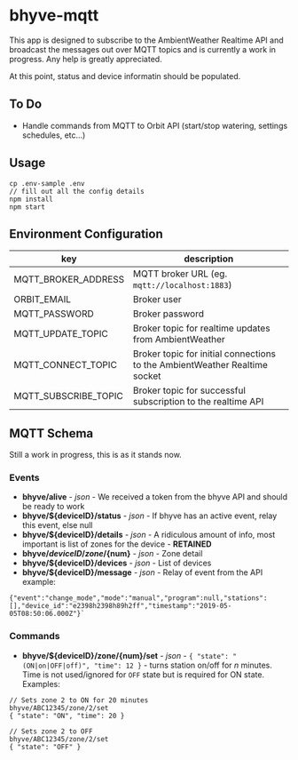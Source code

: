 #  bhyve-mqtt
This app is designed to subscribe to the AmbientWeather Realtime API and broadcast the messages out over MQTT topics and is currently a work in progress. Any help is greatly appreciated.

At this point, status and device informatin should be populated.

## To Do
- Handle commands from MQTT to Orbit API (start/stop watering, settings schedules, etc...)

## Usage

```
cp .env-sample .env
// fill out all the config details
npm install
npm start
```

## Environment Configuration

| key                  | description                                                                |
|----------------------|----------------------------------------------------------------------------|
| MQTT_BROKER_ADDRESS  | MQTT broker URL (eg. `mqtt://localhost:1883`)                              |
| ORBIT_EMAIL          | Broker user                                                                |
| MQTT_PASSWORD        | Broker password                                                            |
| MQTT_UPDATE_TOPIC    | Broker topic for realtime updates from AmbientWeather                      |
| MQTT_CONNECT_TOPIC   | Broker topic for initial connections to the AmbientWeather Realtime socket |
| MQTT_SUBSCRIBE_TOPIC | Broker topic for successful subscription to the realtime API               |


## MQTT Schema
Still a work in progress, this is as it stands now.

### Events
* **bhyve/alive** - _json_ - We received a token from the bhyve API and should be ready to work
* **bhyve/${deviceID}/status** - _json_ - If bhyve has an active event, relay this event, else null
* **bhyve/${deviceID}/details** - _json_ - A ridiculous amount of info, most important is list of zones for the device - **RETAINED**
* **bhyve/${deviceID}/zone/${num}** - _json_ - Zone detail
* **bhyve/${deviceID}/devices** - _json_ - List of devices
* **bhyve/${deviceID}/message** - _json_ - Relay of event from the API example:
```
{"event":"change_mode","mode":"manual","program":null,"stations":[],"device_id":"e2398h2398h89h2ff","timestamp":"2019-05-05T08:50:06.000Z"}`
```

### Commands
* **bhyve/${deviceID}/zone/{num}/set** - _json_ - `{ "state": "(ON|on|OFF|off)", "time": 12 }` - turns station on/off for _n_ minutes. Time is not used/ignored for `OFF` state but is required for ON state. Examples:
```
// Sets zone 2 to ON for 20 minutes
bhyve/ABC12345/zone/2/set
{ "state": "ON", "time": 20 }
```
```
// Sets zone 2 to OFF
bhyve/ABC12345/zone/2/set
{ "state": "OFF" }
```

